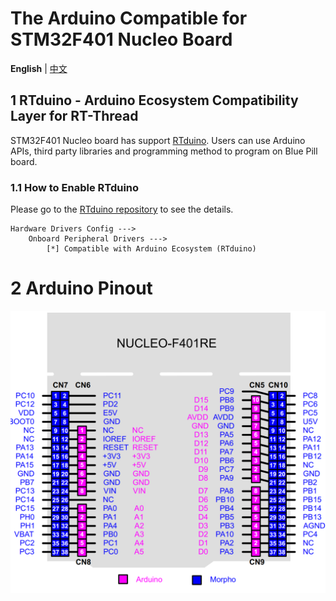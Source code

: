 # The Arduino Compatible for STM32F401 Nucleo Board

**English** | [中文](README_zh.md)

## 1 RTduino - Arduino Ecosystem Compatibility Layer for RT-Thread

STM32F401 Nucleo board has support [RTduino](https://github.com/RTduino/RTduino). Users can use Arduino APIs, third party libraries and programming method to program on Blue Pill board.

### 1.1 How to Enable RTduino

Please go to the [RTduino repository](https://github.com/RTduino/RTduino) to see the details.

```Kconfig
Hardware Drivers Config --->
    Onboard Peripheral Drivers --->
        [*] Compatible with Arduino Ecosystem (RTduino)
```

# 2 Arduino Pinout

![nucleo-f401-pinout](nucleo-f401-pinout.png)

